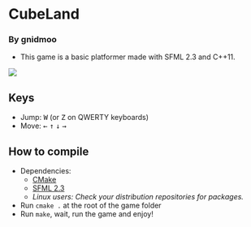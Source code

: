 # CubeLand

### By gnidmoo

- This game is a basic platformer made with SFML 2.3 and C++11.

![](http://img15.hostingpics.net/pics/204766screenshot20150814163849.png)

## Keys

- Jump: <kbd>W</kbd> (or <kbd>Z</kbd> on QWERTY keyboards)
- Move: <kbd>&larr;</kbd> <kbd>&uarr;</kbd> <kbd>&darr;</kbd> <kbd>&rarr;</kbd>

## How to compile

- Dependencies:
    - [CMake](http://www.cmake.org/download/)
    - [SFML 2.3](http://www.sfml-dev.org/download/sfml/2.3.1/)
	- _Linux users: Check your distribution repositories for packages._
- Run `cmake .` at the root of the game folder
- Run `make`, wait, run the game and enjoy!

